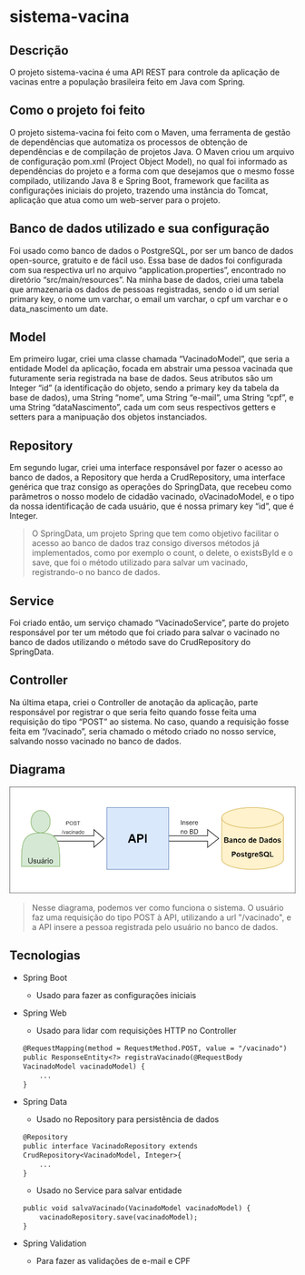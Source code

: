 # sistema-vacina

## Descrição

O projeto sistema-vacina é uma API REST para controle da aplicação de vacinas entre a população brasileira feito em Java com Spring.

## Como o projeto foi feito

O projeto sistema-vacina foi feito com o Maven, uma ferramenta de gestão de dependências que automatiza os processos de obtenção de dependências e de compilação de projetos Java. O Maven criou um arquivo de configuração pom.xml (Project Object Model), no qual foi informado as dependências do projeto e a forma com que desejamos que o mesmo fosse compilado, utilizando Java 8 e Spring Boot, framework que facilita  as configurações iniciais do projeto, trazendo uma instância do Tomcat, aplicação que atua como um web-server para o projeto.

## Banco de dados utilizado e sua configuração

Foi usado como banco de dados o PostgreSQL, por ser um banco de dados open-source, gratuito e de fácil uso. Essa base de dados foi configurada com sua respectiva url no arquivo “application.properties”, encontrado no diretório “src/main/resources”. Na minha base de dados, criei uma tabela que armazenaria os dados de pessoas registradas, sendo o id um serial primary key, o nome um varchar, o email um varchar, o cpf um varchar e o data_nascimento um date.

## Model

Em primeiro lugar, criei uma classe chamada “VacinadoModel”, que seria a entidade Model da aplicação, focada em abstrair uma pessoa vacinada que futuramente seria registrada na base de dados. Seus atributos são um Integer “id” (a identificação do objeto, sendo a primary key da tabela da base de dados), uma String “nome”, uma String “e-mail”, uma String “cpf”, e uma String “dataNascimento”, cada um com seus respectivos getters e setters para a manipuação dos objetos instanciados.

## Repository

Em segundo lugar, criei uma interface responsável por fazer o acesso ao banco de dados, a Repository que herda a CrudRepository, uma interface genérica que traz consigo as operações do SpringData, que recebeu como parâmetros o nosso modelo de cidadão vacinado, oVacinadoModel, e o tipo da nossa identificação de cada usuário, que é nossa primary key “id”, que é Integer.

> O SpringData, um projeto Spring que tem como objetivo facilitar o acesso ao banco de dados traz consigo diversos métodos já implementados, como por exemplo o count, o delete, o existsById e o save, que foi o método utilizado para salvar um vacinado, registrando-o no banco de dados.

## Service

Foi criado então, um serviço chamado “VacinadoService”, parte do projeto responsável por ter um  método que foi criado para salvar o vacinado no banco de dados utilizando o método save do CrudRepository do SpringData.

## Controller

Na última etapa, criei o Controller de anotação da aplicação, parte responsável por registrar o que seria feito quando fosse feita uma requisição do tipo “POST” ao sistema. No caso, quando a requisição fosse feita em “/vacinado”, seria chamado o método criado no nosso service, salvando nosso vacinado no banco de dados.

## Diagrama

<img src="diagrama-sistema-vacina.png"/>

> Nesse diagrama, podemos ver como funciona o sistema. O usuário faz uma requisição do tipo POST à API, utilizando a url "/vacinado", e a API insere a pessoa registrada pelo usuário no banco de dados.

## Tecnologias
- Spring Boot
    - Usado para fazer as configurações iniciais

- Spring Web
    - Usado para lidar com requisições HTTP no Controller
    ```
    @RequestMapping(method = RequestMethod.POST, value = "/vacinado")
	public ResponseEntity<?> registraVacinado(@RequestBody VacinadoModel vacinadoModel) {
        ...
    }
    ```

- Spring Data
    - Usado no Repository para persistência de dados
    ```
    @Repository
    public interface VacinadoRepository extends CrudRepository<VacinadoModel, Integer>{
        ...
    }
    ```
    - Usado no Service para salvar entidade
    ```
    public void salvaVacinado(VacinadoModel vacinadoModel) {
		vacinadoRepository.save(vacinadoModel);
	}
    ```

- Spring Validation
    - Para fazer as validações de e-mail e CPF